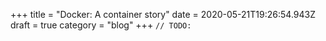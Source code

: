+++
title = "Docker: A container story"
date = 2020-05-21T19:26:54.943Z
draft = true
category = "blog"
+++
`// TODO:`